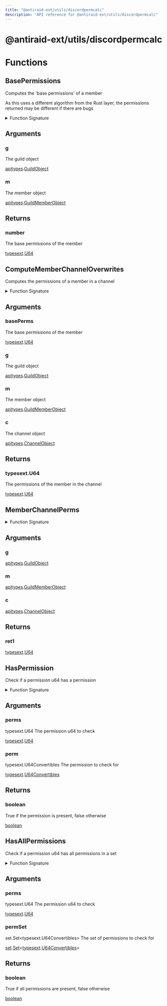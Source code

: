 ```yaml
---
title: "@antiraid-ext/utils/discordpermcalc"
description: "API reference for @antiraid-ext/utils/discordpermcalc"
---
```


<div id="@antiraid-ext/utils/discordpermcalc"></div>

# @antiraid-ext/utils/discordpermcalc

<div id="Functions"></div>

# Functions

<div id="BasePermissions"></div>

## BasePermissions

Computes the 'base permissions' of a member



As this uses a different algorithm from the Rust layer, the permissions returned may be different if there are bugs

<details>
<summary>Function Signature</summary>

```luau
--- Computes the 'base permissions' of a member
--- @param g The guild object
--- @param m The member object
--- @return number The base permissions of the member
---
--- As this uses a different algorithm from the Rust layer, the permissions returned may be different if there are bugs
function BasePermissions(g: apitypes.GuildObject, m: apitypes.GuildMemberObject) -> typesext.U64 end
```

</details>

<div id="Arguments"></div>

## Arguments

<div id="g"></div>

### g

The guild object

[apitypes](#module.apitypes).[GuildObject](#GuildObject)



<div id="m"></div>

### m

The member object

[apitypes](#module.apitypes).[GuildMemberObject](#GuildMemberObject)



<div id="Returns"></div>

## Returns

<div id="number"></div>

### number

The base permissions of the member

[typesext](#module.typesext).[U64](#U64)<div id="ComputeMemberChannelOverwrites"></div>

## ComputeMemberChannelOverwrites

Computes the permissions of a member in a channel

<details>
<summary>Function Signature</summary>

```luau
--- Computes the permissions of a member in a channel
--- @param basePerms The base permissions of the member
--- @param g The guild object
--- @param m The member object
--- @param c The channel object
--- @return typesext.U64 The permissions of the member in the channel
function ComputeMemberChannelOverwrites(basePerms: typesext.U64, g: apitypes.GuildObject, m: apitypes.GuildMemberObject, c: apitypes.ChannelObject) -> typesext.U64 end
```

</details>

<div id="Arguments"></div>

## Arguments

<div id="basePerms"></div>

### basePerms

The base permissions of the member

[typesext](#module.typesext).[U64](#U64)



<div id="g"></div>

### g

The guild object

[apitypes](#module.apitypes).[GuildObject](#GuildObject)



<div id="m"></div>

### m

The member object

[apitypes](#module.apitypes).[GuildMemberObject](#GuildMemberObject)



<div id="c"></div>

### c

The channel object

[apitypes](#module.apitypes).[ChannelObject](#ChannelObject)



<div id="Returns"></div>

## Returns

<div id="typesext.U64"></div>

### typesext.U64

The permissions of the member in the channel

[typesext](#module.typesext).[U64](#U64)<div id="MemberChannelPerms"></div>

## MemberChannelPerms

<details>
<summary>Function Signature</summary>

```luau
function MemberChannelPerms(g: apitypes.GuildObject, m: apitypes.GuildMemberObject, c: apitypes.ChannelObject) -> typesext.U64 end
```

</details>

<div id="Arguments"></div>

## Arguments

<div id="g"></div>

### g

[apitypes](#module.apitypes).[GuildObject](#GuildObject)



<div id="m"></div>

### m

[apitypes](#module.apitypes).[GuildMemberObject](#GuildMemberObject)



<div id="c"></div>

### c

[apitypes](#module.apitypes).[ChannelObject](#ChannelObject)



<div id="Returns"></div>

## Returns

<div id="ret1"></div>

### ret1

[typesext](#module.typesext).[U64](#U64)<div id="HasPermission"></div>

## HasPermission

Check if a permission u64 has a permission

<details>
<summary>Function Signature</summary>

```luau
--- Check if a permission u64 has a permission
--- @param perms typesext.U64 The permission u64 to check
--- @param perm typesext.U64Convertibles The permission to check for
--- @return boolean True if the permission is present, false otherwise
function HasPermission(perms: typesext.U64, perm: typesext.U64Convertibles) -> boolean end
```

</details>

<div id="Arguments"></div>

## Arguments

<div id="perms"></div>

### perms

typesext.U64 The permission u64 to check

[typesext](#module.typesext).[U64](#U64)



<div id="perm"></div>

### perm

typesext.U64Convertibles The permission to check for

[typesext](#module.typesext).[U64Convertibles](#U64Convertibles)



<div id="Returns"></div>

## Returns

<div id="boolean"></div>

### boolean

True if the permission is present, false otherwise

[boolean](#boolean)<div id="HasAllPermissions"></div>

## HasAllPermissions

Check if a permission u64 has all permissions in a set

<details>
<summary>Function Signature</summary>

```luau
--- Check if a permission u64 has all permissions in a set
--- @param perms typesext.U64 The permission u64 to check
--- @param permSet set.Set<typesext.U64Convertibles> The set of permissions to check for
--- @return boolean True if all permissions are present, false otherwise
function HasAllPermissions(perms: typesext.U64, permSet: set.Set<typesext.U64Convertibles>) -> boolean end
```

</details>

<div id="Arguments"></div>

## Arguments

<div id="perms"></div>

### perms

typesext.U64 The permission u64 to check

[typesext](#module.typesext).[U64](#U64)



<div id="permSet"></div>

### permSet

set.Set&lt;typesext.U64Convertibles&gt; The set of permissions to check for

[set](#module.set).[Set](#Set)&lt;[typesext](#module.typesext).[U64Convertibles](#U64Convertibles)&gt;



<div id="Returns"></div>

## Returns

<div id="boolean"></div>

### boolean

True if all permissions are present, false otherwise

[boolean](#boolean)